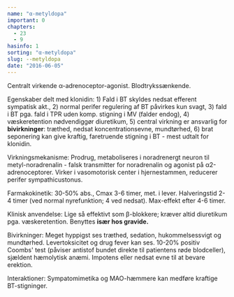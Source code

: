 ```yaml
---
name: "α-metyldopa"
important: 0
chapters:
  - 23
  - 9
hasinfo: 1
sorting: "α-metyldopa"
slug: --metyldopa
date: "2016-06-05"
---
```


Centralt virkende α-adrenoceptor-agonist. Blodtrykssænkende.

Egenskaber delt med klonidin: 1) Fald i BT skyldes nedsat efferent sympatisk
akt., 2) normal perifer regulering af BT påvirkes kun svagt, 3) fald i BT pga.
fald i TPR uden komp. stigning i MV (falder endog), 4) væskeretention
nødvendiggør diuretikum, 5) central virkning er ansvarlig for
<b>bivirkninger</b>: træthed, nedsat koncentrationsevne, mundtørhed, 6) brat
seponering kan give kraftig, faretruende stigning i BT - mest udtalt for
klonidin.

Virkningsmekanisme: Prodrug, metaboliseres i noradrenergt neuron til
metyl-noradrenalin - falsk transmitter for noradrenalin og agonist på
α2-adrenoceptorer. Virker i vasomotorisk center i hjernestammen, reducerer
perifer sympathicustonus.

Farmakokinetik: 30-50% abs., Cmax 3-6 timer, met. i lever. Halveringstid 2-4
timer (ved normal nyrefunktion; 4 ved nedsat). Max-effekt efter 4-6 timer.

Klinisk anvendelse: Lige så effektivt som β-blokkere; kræver altid diuretikum
pga. væskeretention. Benyttes <b>især hos gravide.</b>

Bivirkninger: Meget hyppigst ses træthed, sedation, hukommelsessvigt og
mundtørhed. Levertoksicitet og drug fever kan ses. 10-20% positiv Coombs' test
(påviser antistof bundet direkte til patientens røde blodceller), sjældent
hæmolytisk anæmi. Impotens eller nedsat evne til at bevare erektion.

Interaktioner: Sympatomimetika og MAO-hæmmere kan medføre kraftige
BT-stigninger.
